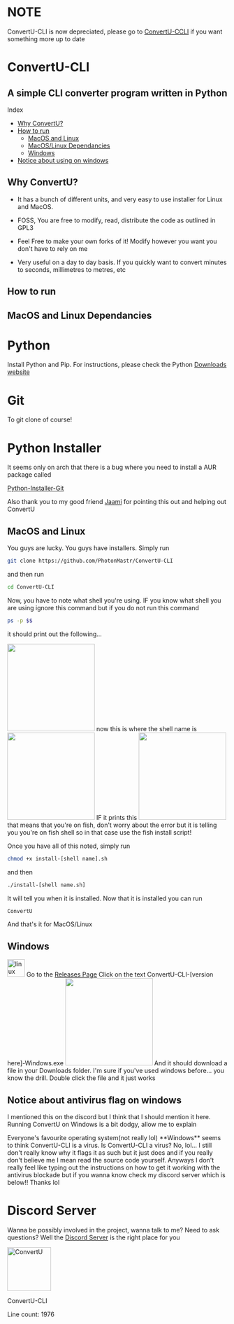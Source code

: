 # NOTE
ConvertU-CLI is now depreciated, please go to <a href="https://github.com/PhotonMastr/ConvertU-CCLI">ConvertU-CCLI</a> if you want something more up to date




# ConvertU-CLI  
A simple CLI converter program written in Python
-------------------------------------------------------------------------------------------------------------------

Index 

* [Why ConvertU?](#why-convertu)
* [How to run](#how-to-run) 
   * [MacOS and Linux](#macos-and-linux)
   * [MacOS/Linux Dependancies](#macos-and-linux-dependancies)
   * [Windows](#windows)
* [Notice about using on windows](#notice-about-antivirus-flag-on-windows)






















## Why ConvertU?

- It has a bunch of different units, and very easy to use installer for Linux and MacOS.

- FOSS, You are free to modify, read, distribute the code as outlined in GPL3

- Feel Free to make your own forks of it! Modify however you want you don't have to rely on me

- Very useful on a day to day basis. If you quickly want to convert minutes to seconds, millimetres to metres, etc


## How to run 

## MacOS and Linux Dependancies

<h1>Python</h1>

Install Python and Pip. For instructions, please check the Python <a href="https://python.org/downloads/">Downloads website</a>

<h1>Git</h1>

To git clone of course! 

<h1>Python Installer</h1>

It seems only on arch that there is a bug where you need to install a AUR package called

<a href="https://aur.archlinux.org/packages/python-installer-git">Python-Installer-Git</a>

Also thank you to my good friend <a href="https://github.com/jaamivstheworld">Jaami</a> for pointing this out and helping out ConvertU

## MacOS and Linux
<p>You guys are lucky. You guys have installers. Simply run

```sh
git clone https://github.com/PhotonMastr/ConvertU-CLI
```

and then run

```sh
cd ConvertU-CLI
```

Now, you have to note what shell you're using. IF you know what shell you are using ignore this command but if you do not run this command

```sh
ps -p $$
``` 
it should print out the following...

<img src="https://cdn.discordapp.com/attachments/655147160190320651/1012858210652266597/unknown.png" width="200"/>
now this is where the shell name is 
<img src="https://cdn.discordapp.com/attachments/655147160190320651/1012858388604010626/unknown.png" width="200"/>
IF it prints this 
<img src="https://cdn.discordapp.com/attachments/655147160190320651/1013234044441460736/unknown.png" width="200"/>
that means that you're on fish, don't worry about the error but it is telling you you're on fish shell so in that case use the fish install script!

Once you have all of this noted, simply run 

```sh
chmod +x install-[shell name].sh
```

and then

```sh
./install-[shell name.sh]
```

It will tell you when it is installed. Now that it is installed you can run 

```sh
ConvertU
```

And that's it for MacOS/Linux

 
## Windows 
<img src="https://upload.wikimedia.org/wikipedia/commons/thumb/c/c7/Windows_logo_-_2012.png/800px-Windows_logo_-_2012.png" alt="linux" width="40" height="40"/>
Go to the <a href="https://github.com/PhotonMastr/ConvertU-CLI/releases">Releases Page</a>
Click on the text ConvertU-CLI-[version here]-Windows.exe
<img src="https://cdn.discordapp.com/attachments/655147160190320651/1008406894320304178/Screen_Shot_2022-08-14_at_12.08.16_PM.png" width="200"/>
And it should download a file in your Downloads folder. I'm sure if you've used windows before... you know the drill. Double click the file and it just works


## Notice about antivirus flag on windows
<p>I mentioned this on the discord but I think that I should mention it here.
Running ConvertU on Windows is a bit dodgy, allow me to explain
</p>

<p>Everyone's favourite operating system(not really lol) **Windows** seems to think ConvertU-CLI is a virus. Is ConvertU-CLI a virus? No, lol... I still don't really know why it flags it as such but it just does and if you really don't believe me I mean read the source code yourself. Anyways I don't really feel like typing out the instructions on how to get it working with the antivirus blockade but if you wanna know check my discord server which is below!! Thanks lol</p>
<h1> Discord Server </h1>
<p>Wanna be possibly involved in the project, wanna talk to me? Need to ask questions? Well the <a href="https://discord.gg/dKbJVwRfpE">Discord Server</a> is the right place for you</p>

<img src="https://cdn.discordapp.com/attachments/655147160190320651/1000954703653380117/Logo.png" alt="ConvertU" width="100" height="100"/>
<p>ConvertU-CLI</p>
<p>Line count: 1976</p>
